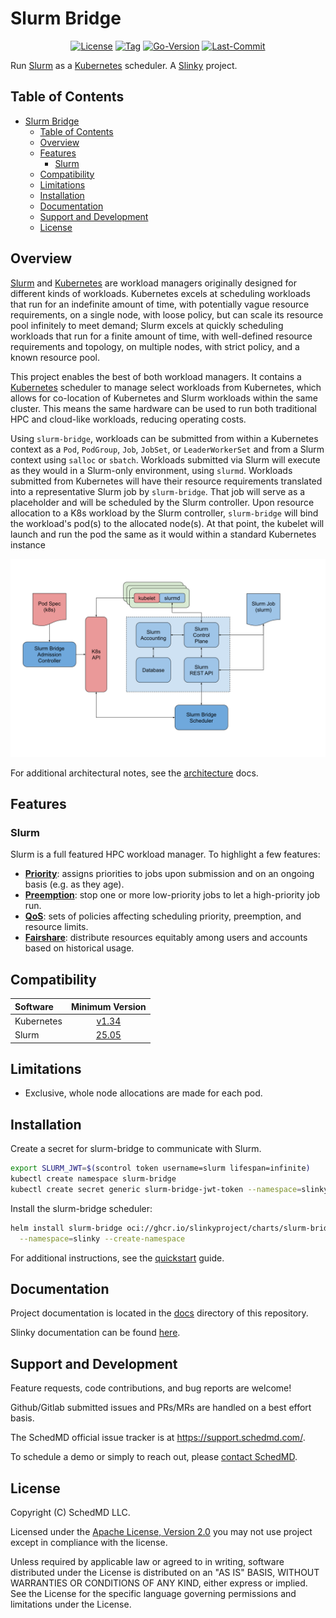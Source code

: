 # Slurm Bridge

<div align="center">

[![License](https://img.shields.io/badge/License-Apache_2.0-blue.svg?style=for-the-badge)](./LICENSES/Apache-2.0.txt)
[![Tag](https://img.shields.io/github/v/tag/SlinkyProject/slurm-bridge?style=for-the-badge)](https://github.com/SlinkyProject/slurm-bridge/tags/)
[![Go-Version](https://img.shields.io/github/go-mod/go-version/SlinkyProject/slurm-bridge?style=for-the-badge)](./go.mod)
[![Last-Commit](https://img.shields.io/github/last-commit/SlinkyProject/slurm-bridge?style=for-the-badge)](https://github.com/SlinkyProject/slurm-bridge/commits/)

</div>

Run [Slurm] as a [Kubernetes] scheduler. A [Slinky] project.

## Table of Contents

<!-- mdformat-toc start --slug=github --no-anchors --maxlevel=6 --minlevel=1 -->

- [Slurm Bridge](#slurm-bridge)
  - [Table of Contents](#table-of-contents)
  - [Overview](#overview)
  - [Features](#features)
    - [Slurm](#slurm)
  - [Compatibility](#compatibility)
  - [Limitations](#limitations)
  - [Installation](#installation)
  - [Documentation](#documentation)
  - [Support and Development](#support-and-development)
  - [License](#license)

<!-- mdformat-toc end -->

## Overview

[Slurm] and [Kubernetes] are workload managers originally designed for different
kinds of workloads. Kubernetes excels at scheduling workloads that run for an
indefinite amount of time, with potentially vague resource requirements, on a
single node, with loose policy, but can scale its resource pool infinitely to
meet demand; Slurm excels at quickly scheduling workloads that run for a finite
amount of time, with well-defined resource requirements and topology, on
multiple nodes, with strict policy, and a known resource pool.

This project enables the best of both workload managers. It contains a
[Kubernetes] scheduler to manage select workloads from Kubernetes, which allows
for co-location of Kubernetes and Slurm workloads within the same cluster. This
means the same hardware can be used to run both traditional HPC and cloud-like
workloads, reducing operating costs.

Using `slurm-bridge`, workloads can be submitted from within a Kubernetes
context as a `Pod`, `PodGroup`, `Job`, `JobSet`, or `LeaderWorkerSet` and from a
Slurm context using `salloc` or `sbatch`. Workloads submitted via Slurm will
execute as they would in a Slurm-only environment, using `slurmd`. Workloads
submitted from Kubernetes will have their resource requirements translated into
a representative Slurm job by `slurm-bridge`. That job will serve as a
placeholder and will be scheduled by the Slurm controller. Upon resource
allocation to a K8s workload by the Slurm controller, `slurm-bridge` will bind
the workload's pod(s) to the allocated node(s). At that point, the kubelet will
launch and run the pod the same as it would within a standard Kubernetes
instance

!["Slurm Bridge Architecture"](./docs/_static/images/slurm-bridge_big-picture.svg)

For additional architectural notes, see the [architecture] docs.

## Features

### Slurm

Slurm is a full featured HPC workload manager. To highlight a few features:

- [**Priority**][slurm-priority]: assigns priorities to jobs upon submission and
  on an ongoing basis (e.g. as they age).
- [**Preemption**][slurm-preempt]: stop one or more low-priority jobs to let a
  high-priority job run.
- [**QoS**][slurm-qos]: sets of policies affecting scheduling priority,
  preemption, and resource limits.
- [**Fairshare**][slurm-fairshare]: distribute resources equitably among users
  and accounts based on historical usage.

## Compatibility

| Software   |                             Minimum Version                              |
| :--------- | :----------------------------------------------------------------------: |
| Kubernetes | [v1.34](https://kubernetes.io/blog/2025/08/27/kubernetes-v1-34-release/) |
| Slurm      | [25.05](https://www.schedmd.com/slurm-version-25-05-0-is-now-available/) |

## Limitations

- Exclusive, whole node allocations are made for each pod.

## Installation

Create a secret for slurm-bridge to communicate with Slurm.

```sh
export SLURM_JWT=$(scontrol token username=slurm lifespan=infinite)
kubectl create namespace slurm-bridge
kubectl create secret generic slurm-bridge-jwt-token --namespace=slinky --from-literal="auth-token=$SLURM_JWT" --type=Opaque
```

Install the slurm-bridge scheduler:

```sh
helm install slurm-bridge oci://ghcr.io/slinkyproject/charts/slurm-bridge \
  --namespace=slinky --create-namespace
```

For additional instructions, see the [quickstart] guide.

## Documentation

Project documentation is located in the [docs] directory of this repository.

Slinky documentation can be found [here][slinky-docs].

## Support and Development

Feature requests, code contributions, and bug reports are welcome!

Github/Gitlab submitted issues and PRs/MRs are handled on a best effort basis.

The SchedMD official issue tracker is at <https://support.schedmd.com/>.

To schedule a demo or simply to reach out, please
[contact SchedMD][contact-schedmd].

## License

Copyright (C) SchedMD LLC.

Licensed under the
[Apache License, Version 2.0](http://www.apache.org/licenses/LICENSE-2.0) you
may not use project except in compliance with the license.

Unless required by applicable law or agreed to in writing, software distributed
under the License is distributed on an "AS IS" BASIS, WITHOUT WARRANTIES OR
CONDITIONS OF ANY KIND, either express or implied. See the License for the
specific language governing permissions and limitations under the License.

<!-- Links -->

[architecture]: ./docs/architecture.md
[contact-schedmd]: https://www.schedmd.com/slurm-resources/contact-schedmd/
[docs]: ./docs/
[kubernetes]: https://kubernetes.io/
[quickstart]: ./docs/quickstart.md
[slinky]: https://slinky.ai/
[slinky-docs]: https://slinky.schedmd.com/
[slurm]: https://slurm.schedmd.com/overview.html
[slurm-fairshare]: https://slurm.schedmd.com/fair_tree.html
[slurm-preempt]: https://slurm.schedmd.com/preempt.html
[slurm-priority]: https://slurm.schedmd.com/priority_multifactor.html
[slurm-qos]: https://slurm.schedmd.com/qos.html
